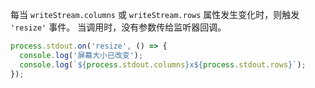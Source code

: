 <!-- YAML
added: v0.7.7
-->

每当 `writeStream.columns` 或 `writeStream.rows` 属性发生变化时，则触发 `'resize'` 事件。 
当调用时，没有参数传给监听器回调。

```js
process.stdout.on('resize', () => {
  console.log('屏幕大小已改变');
  console.log(`${process.stdout.columns}x${process.stdout.rows}`);
});
```

